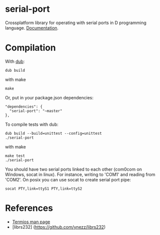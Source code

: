 serial-port
===========

Crossplatform library for operating with serial ports in D programming language. [Documentation](http://ncrashed.github.io/serial-port/index.html).

Compilation
===========
With [dub](http://code.dlang.org/download):
```
dub build
```
with make
```
make
```

Or, put in your package.json dependencies:
```
"dependencies": {
  "serial-port": "~master"
},
```

To compile tests with dub:
```
dub build --build=unittest --config=unittest
./serial-port
```
with make
```
make test
./serial-port
```

You should have two serial ports linked to each other (com0com on Windows, socat in linux). For instance, writing to 
'COM1' and reading from 'COM2'. On posix you can use socat to create serial port pipe:
```
socat PTY,link=ttyS1 PTY,link=ttyS2
```
# References
* [Termios man page](http://linux.die.net/man/3/termios)
* [librs232] (https://github.com/ynezz/librs232)
